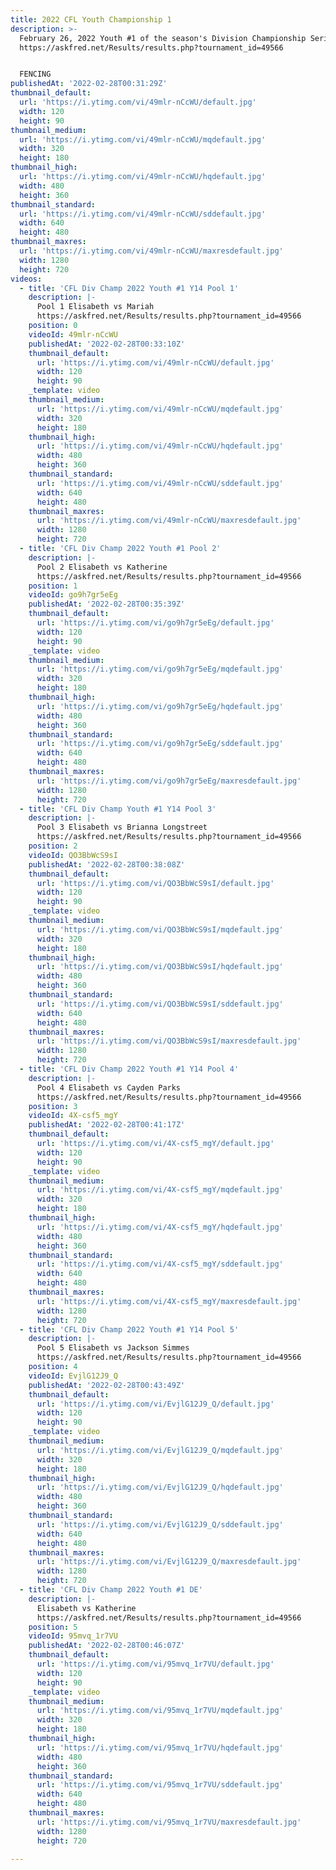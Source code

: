 ```yaml
---
title: 2022 CFL Youth Championship 1
description: >-
  February 26, 2022 Youth #1 of the season's Division Championship Series
  https://askfred.net/Results/results.php?tournament_id=49566


  FENCING
publishedAt: '2022-02-28T00:31:29Z'
thumbnail_default:
  url: 'https://i.ytimg.com/vi/49mlr-nCcWU/default.jpg'
  width: 120
  height: 90
thumbnail_medium:
  url: 'https://i.ytimg.com/vi/49mlr-nCcWU/mqdefault.jpg'
  width: 320
  height: 180
thumbnail_high:
  url: 'https://i.ytimg.com/vi/49mlr-nCcWU/hqdefault.jpg'
  width: 480
  height: 360
thumbnail_standard:
  url: 'https://i.ytimg.com/vi/49mlr-nCcWU/sddefault.jpg'
  width: 640
  height: 480
thumbnail_maxres:
  url: 'https://i.ytimg.com/vi/49mlr-nCcWU/maxresdefault.jpg'
  width: 1280
  height: 720
videos:
  - title: 'CFL Div Champ 2022 Youth #1 Y14 Pool 1'
    description: |-
      Pool 1 Elisabeth vs Mariah
      https://askfred.net/Results/results.php?tournament_id=49566
    position: 0
    videoId: 49mlr-nCcWU
    publishedAt: '2022-02-28T00:33:10Z'
    thumbnail_default:
      url: 'https://i.ytimg.com/vi/49mlr-nCcWU/default.jpg'
      width: 120
      height: 90
    _template: video
    thumbnail_medium:
      url: 'https://i.ytimg.com/vi/49mlr-nCcWU/mqdefault.jpg'
      width: 320
      height: 180
    thumbnail_high:
      url: 'https://i.ytimg.com/vi/49mlr-nCcWU/hqdefault.jpg'
      width: 480
      height: 360
    thumbnail_standard:
      url: 'https://i.ytimg.com/vi/49mlr-nCcWU/sddefault.jpg'
      width: 640
      height: 480
    thumbnail_maxres:
      url: 'https://i.ytimg.com/vi/49mlr-nCcWU/maxresdefault.jpg'
      width: 1280
      height: 720
  - title: 'CFL Div Champ 2022 Youth #1 Pool 2'
    description: |-
      Pool 2 Elisabeth vs Katherine
      https://askfred.net/Results/results.php?tournament_id=49566
    position: 1
    videoId: go9h7gr5eEg
    publishedAt: '2022-02-28T00:35:39Z'
    thumbnail_default:
      url: 'https://i.ytimg.com/vi/go9h7gr5eEg/default.jpg'
      width: 120
      height: 90
    _template: video
    thumbnail_medium:
      url: 'https://i.ytimg.com/vi/go9h7gr5eEg/mqdefault.jpg'
      width: 320
      height: 180
    thumbnail_high:
      url: 'https://i.ytimg.com/vi/go9h7gr5eEg/hqdefault.jpg'
      width: 480
      height: 360
    thumbnail_standard:
      url: 'https://i.ytimg.com/vi/go9h7gr5eEg/sddefault.jpg'
      width: 640
      height: 480
    thumbnail_maxres:
      url: 'https://i.ytimg.com/vi/go9h7gr5eEg/maxresdefault.jpg'
      width: 1280
      height: 720
  - title: 'CFL Div Champ Youth #1 Y14 Pool 3'
    description: |-
      Pool 3 Elisabeth vs Brianna Longstreet
      https://askfred.net/Results/results.php?tournament_id=49566
    position: 2
    videoId: QO3BbWcS9sI
    publishedAt: '2022-02-28T00:38:08Z'
    thumbnail_default:
      url: 'https://i.ytimg.com/vi/QO3BbWcS9sI/default.jpg'
      width: 120
      height: 90
    _template: video
    thumbnail_medium:
      url: 'https://i.ytimg.com/vi/QO3BbWcS9sI/mqdefault.jpg'
      width: 320
      height: 180
    thumbnail_high:
      url: 'https://i.ytimg.com/vi/QO3BbWcS9sI/hqdefault.jpg'
      width: 480
      height: 360
    thumbnail_standard:
      url: 'https://i.ytimg.com/vi/QO3BbWcS9sI/sddefault.jpg'
      width: 640
      height: 480
    thumbnail_maxres:
      url: 'https://i.ytimg.com/vi/QO3BbWcS9sI/maxresdefault.jpg'
      width: 1280
      height: 720
  - title: 'CFL Div Champ 2022 Youth #1 Y14 Pool 4'
    description: |-
      Pool 4 Elisabeth vs Cayden Parks
      https://askfred.net/Results/results.php?tournament_id=49566
    position: 3
    videoId: 4X-csf5_mgY
    publishedAt: '2022-02-28T00:41:17Z'
    thumbnail_default:
      url: 'https://i.ytimg.com/vi/4X-csf5_mgY/default.jpg'
      width: 120
      height: 90
    _template: video
    thumbnail_medium:
      url: 'https://i.ytimg.com/vi/4X-csf5_mgY/mqdefault.jpg'
      width: 320
      height: 180
    thumbnail_high:
      url: 'https://i.ytimg.com/vi/4X-csf5_mgY/hqdefault.jpg'
      width: 480
      height: 360
    thumbnail_standard:
      url: 'https://i.ytimg.com/vi/4X-csf5_mgY/sddefault.jpg'
      width: 640
      height: 480
    thumbnail_maxres:
      url: 'https://i.ytimg.com/vi/4X-csf5_mgY/maxresdefault.jpg'
      width: 1280
      height: 720
  - title: 'CFL Div Champ 2022 Youth #1 Y14 Pool 5'
    description: |-
      Pool 5 Elisabeth vs Jackson Simmes
      https://askfred.net/Results/results.php?tournament_id=49566
    position: 4
    videoId: EvjlG12J9_Q
    publishedAt: '2022-02-28T00:43:49Z'
    thumbnail_default:
      url: 'https://i.ytimg.com/vi/EvjlG12J9_Q/default.jpg'
      width: 120
      height: 90
    _template: video
    thumbnail_medium:
      url: 'https://i.ytimg.com/vi/EvjlG12J9_Q/mqdefault.jpg'
      width: 320
      height: 180
    thumbnail_high:
      url: 'https://i.ytimg.com/vi/EvjlG12J9_Q/hqdefault.jpg'
      width: 480
      height: 360
    thumbnail_standard:
      url: 'https://i.ytimg.com/vi/EvjlG12J9_Q/sddefault.jpg'
      width: 640
      height: 480
    thumbnail_maxres:
      url: 'https://i.ytimg.com/vi/EvjlG12J9_Q/maxresdefault.jpg'
      width: 1280
      height: 720
  - title: 'CFL Div Champ 2022 Youth #1 DE'
    description: |-
      Elisabeth vs Katherine
      https://askfred.net/Results/results.php?tournament_id=49566
    position: 5
    videoId: 95mvq_1r7VU
    publishedAt: '2022-02-28T00:46:07Z'
    thumbnail_default:
      url: 'https://i.ytimg.com/vi/95mvq_1r7VU/default.jpg'
      width: 120
      height: 90
    _template: video
    thumbnail_medium:
      url: 'https://i.ytimg.com/vi/95mvq_1r7VU/mqdefault.jpg'
      width: 320
      height: 180
    thumbnail_high:
      url: 'https://i.ytimg.com/vi/95mvq_1r7VU/hqdefault.jpg'
      width: 480
      height: 360
    thumbnail_standard:
      url: 'https://i.ytimg.com/vi/95mvq_1r7VU/sddefault.jpg'
      width: 640
      height: 480
    thumbnail_maxres:
      url: 'https://i.ytimg.com/vi/95mvq_1r7VU/maxresdefault.jpg'
      width: 1280
      height: 720

---
```

